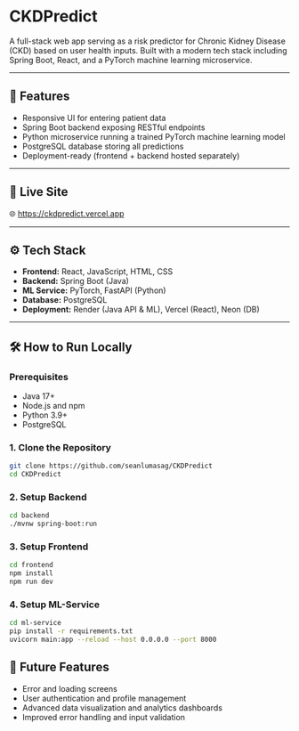 # CKDPredict

A full-stack web app serving as a risk predictor for Chronic Kidney Disease (CKD) based on user health inputs. Built with a modern tech stack including Spring Boot, React, and a PyTorch machine learning microservice.

---

## 🧠 Features

- Responsive UI for entering patient data
- Spring Boot backend exposing RESTful endpoints
- Python microservice running a trained PyTorch machine learning model
- PostgreSQL database storing all predictions
- Deployment-ready (frontend + backend hosted separately)

---

## 🚀 Live Site

🌐 https://ckdpredict.vercel.app

---

## ⚙️ Tech Stack

- **Frontend:** React, JavaScript, HTML, CSS  
- **Backend:** Spring Boot (Java)  
- **ML Service:** PyTorch, FastAPI (Python)
- **Database:** PostgreSQL  
- **Deployment:** Render (Java API & ML), Vercel (React), Neon (DB)

---

## 🛠️ How to Run Locally

### Prerequisites

- Java 17+
- Node.js and npm
- Python 3.9+
- PostgreSQL

### 1. Clone the Repository
```bash
git clone https://github.com/seanlumasag/CKDPredict
cd CKDPredict
```

### 2. Setup Backend
```bash
cd backend
./mvnw spring-boot:run
```

### 3. Setup Frontend
```bash
cd frontend
npm install
npm run dev
```

### 4. Setup ML-Service
```bash
cd ml-service
pip install -r requirements.txt
uvicorn main:app --reload --host 0.0.0.0 --port 8000
```

## 🚧 Future Features

- Error and loading screens
- User authentication and profile management  
- Advanced data visualization and analytics dashboards  
- Improved error handling and input validation  
